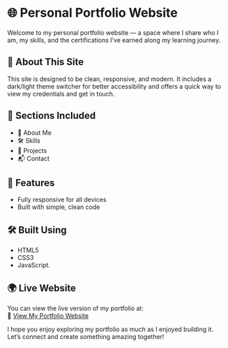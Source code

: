 # 🌐 Personal Portfolio Website

Welcome to my personal portfolio website — a space where I share who I am, my skills, and the certifications I’ve earned along my learning journey.

## 📌 About This Site

This site is designed to be clean, responsive, and modern. It includes a dark/light theme switcher for better accessibility and offers a quick way to view my credentials and get in touch.

## 🧾 Sections Included

- 👋 About Me  
- 🛠 Skills  
- 🏅 Projects
- 📬 Contact  

## 🌟 Features

- Fully responsive for all devices  
- Built with simple, clean code

## 🛠 Built Using

- HTML5  
- CSS3   
- JavaScript.
  
## 🌍 Live Website

You can view the live version of my portfolio at:  
🔗 [View My Portfolio Website](https://vansh935.github.io/portfolio_web/)

I hope you enjoy exploring my portfolio as much as I enjoyed building it. Let’s connect and create something amazing together!
